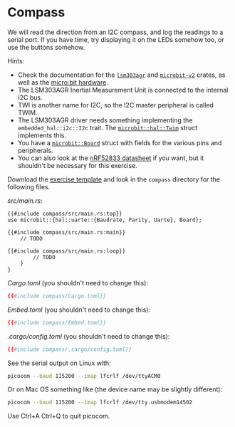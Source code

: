 # Compass

We will read the direction from an I2C compass, and log the readings to a serial
port. If you have time, try displaying it on the LEDs somehow too, or use the
buttons somehow.

Hints:

- Check the documentation for the
  [`lsm303agr`](https://docs.rs/lsm303agr/latest/lsm303agr/) and
  [`microbit-v2`](https://docs.rs/microbit-v2/latest/microbit/) crates, as well
  as the [micro:bit hardware](https://tech.microbit.org/hardware/).
- The LSM303AGR Inertial Measurement Unit is connected to the internal I2C bus.
- TWI is another name for I2C, so the I2C master peripheral is called TWIM.
- The LSM303AGR driver needs something implementing the
  `embedded_hal::i2c::I2c` trait. The
  [`microbit::hal::Twim`](https://docs.rs/microbit-v2/latest/microbit/hal/struct.Twim.html)
  struct implements this.
- You have a
  [`microbit::Board`](https://docs.rs/microbit-v2/latest/microbit/struct.Board.html)
  struct with fields for the various pins and peripherals.
- You can also look at the
  [nRF52833 datasheet](https://infocenter.nordicsemi.com/pdf/nRF52833_PS_v1.5.pdf)
  if you want, but it shouldn't be necessary for this exercise.

Download the [exercise template](../../comprehensive-rust-exercises.zip) and
look in the `compass` directory for the following files.

_src/main.rs_:

<!-- File src/main.rs -->
<!-- mdbook-xgettext: skip -->

```rust,compile_fail
{{#include compass/src/main.rs:top}}
use microbit::{hal::uarte::{Baudrate, Parity, Uarte}, Board};

{{#include compass/src/main.rs:main}}
    // TODO

{{#include compass/src/main.rs:loop}}
        // TODO
    }
}
```

_Cargo.toml_ (you shouldn't need to change this):

<!-- File Cargo.toml -->
<!-- mdbook-xgettext: skip -->

```toml
{{#include compass/Cargo.toml}}
```

_Embed.toml_ (you shouldn't need to change this):

<!-- File Embed.toml -->
<!-- mdbook-xgettext: skip -->

```toml
{{#include compass/Embed.toml}}
```

_.cargo/config.toml_ (you shouldn't need to change this):

<!-- File .cargo/config.toml -->
<!-- mdbook-xgettext: skip -->

```toml
{{#include compass/.cargo/config.toml}}
```

See the serial output on Linux with:

<!-- mdbook-xgettext: skip -->

```sh
picocom --baud 115200 --imap lfcrlf /dev/ttyACM0
```

Or on Mac OS something like (the device name may be slightly different):

<!-- mdbook-xgettext: skip -->

```sh
picocom --baud 115200 --imap lfcrlf /dev/tty.usbmodem14502
```

Use Ctrl+A Ctrl+Q to quit picocom.
